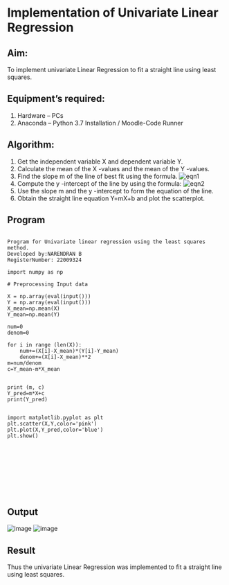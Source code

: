 # Implementation of Univariate Linear Regression
## Aim:
To implement univariate Linear Regression to fit a straight line using least squares.
## Equipment’s required:
1.	Hardware – PCs
2.	Anaconda – Python 3.7 Installation / Moodle-Code Runner
## Algorithm:
1.	Get the independent variable X and dependent variable Y.
2.	Calculate the mean of the X -values and the mean of the Y -values.
3.	Find the slope m of the line of best fit using the formula.
 ![eqn1](./eq1.jpg)
4.	Compute the y -intercept of the line by using the formula:
![eqn2](./eq2.jpg)  
5.	Use the slope m and the y -intercept to form the equation of the line.
6.	Obtain the straight line equation Y=mX+b and plot the scatterplot.
## Program
```

Program for Univariate linear regression using the least squares method.
Developed by:NARENDRAN B
RegisterNumber: 22009324

import numpy as np

# Preprocessing Input data

X = np.array(eval(input()))
Y = np.array(eval(input()))
X_mean=np.mean(X)
Y_mean=np.mean(Y)

num=0
denom=0

for i in range (len(X)):
    num+=(X[i]-X_mean)*(Y[i]-Y_mean)
    denom+=(X[i]-X_mean)**2
m=num/denom
c=Y_mean-m*X_mean


print (m, c)
Y_pred=m*X+c
print(Y_pred)


import matplotlib.pyplot as plt
plt.scatter(X,Y,color='pink')
plt.plot(X,Y_pred,color='blue')
plt.show()










```
## Output
![image](https://github.com/naren2704/Univariate-Linear-Regression/assets/118706984/e80df78a-f029-4e21-a3f0-c27daaf83205)
![image](https://github.com/naren2704/Univariate-Linear-Regression/assets/118706984/c621d273-7069-4497-9531-a5bce902d9d8)


## Result
Thus the univariate Linear Regression was implemented to fit a straight line using least squares.
